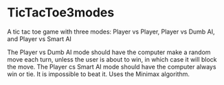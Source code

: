 # TicTacToe3modes
A tic tac toe game with three modes: Player vs Player, Player vs Dumb AI, and Player vs Smart AI

The Player vs Dumb AI mode should have the computer make a random move each turn, unless the user is about to win, in which case it will block the move.
The Player cs Smart AI mode should have the computer always win or tie. It is impossible to beat it. Uses the Minimax algorithm.
